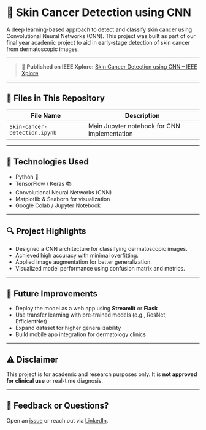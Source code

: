 # 🧬 Skin Cancer Detection using CNN

A deep learning-based approach to detect and classify skin cancer using Convolutional Neural Networks (CNN). This project was built as part of our final year academic project to aid in early-stage detection of skin cancer from dermatoscopic images.

---

> 📄 **Published on IEEE Xplore:** [Skin Cancer Detection using CNN – IEEE Xplore](https://ieeexplore.ieee.org/document/10346792)

---

## 📁 Files in This Repository

| File Name                                | Description                                    |
|------------------------------------------|------------------------------------------------|
| `Skin-Cancer-Detection.ipynb`            | Main Jupyter notebook for CNN implementation  |

---

## 🚀 Technologies Used

- Python 🐍
- TensorFlow / Keras 📚
- Convolutional Neural Networks (CNN)
- Matplotlib & Seaborn for visualization
- Google Colab / Jupyter Notebook

---

## 🔍 Project Highlights

- Designed a CNN architecture for classifying dermatoscopic images.
- Achieved high accuracy with minimal overfitting.
- Applied image augmentation for better generalization.
- Visualized model performance using confusion matrix and metrics.

---

## 📌 Future Improvements

- Deploy the model as a web app using **Streamlit** or **Flask**
- Use transfer learning with pre-trained models (e.g., ResNet, EfficientNet)
- Expand dataset for higher generalizability
- Build mobile app integration for dermatology clinics

---

## ⚠️ Disclaimer

This project is for academic and research purposes only. It is **not approved for clinical use** or real-time diagnosis.

---

## 💬 Feedback or Questions?

Open an [issue](https://github.com/malbhagemahesh/Skin-Cancer-Detection-CNN/issues) or reach out via [LinkedIn](https://www.linkedin.com/in/maheshmalbhage).
